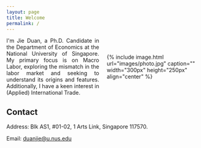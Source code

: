 ```yaml
---
layout: page
title: Welcome
permalink: /
---
```


<style>
  .container {
    display: flex;
    align-items: center;
    flex-wrap: wrap;
  }
  .text {
    flex: 1;
    text-align: justify;
    margin-right: 10px;
  }
  .image {
    flex: 1;
    margin-left: 10px;
  }

  /* 媒体查询，针对不同屏幕尺寸进行调整 */
  @media (max-width: 768px) {
    .text, .image {
      flex: 1 100%;
      text-align: center;
      margin: 0;
    }
    .image {
      margin-top: 20px;
    }
  }
</style>

<div class="container">
  <div class="text">
  I'm Jie Duan, a Ph.D. Candidate in the Department of Economics at the National University of Singapore. My primary focus is on Macro Labor, exploring the mismatch in the labor market and seeking to understand its origins and features. Additionally, I have a keen interest in (Applied) International Trade.
    
  </div>
  <div class="image">
    {% include image.html url="images/photo.jpg" caption="" width="300px" height="250px" align="center" %}
  </div>
</div>



## Contact
Address: Blk AS1, #01-02, 1 Arts Link, Singapore 117570.  

Email: duanjie@u.nus.edu

